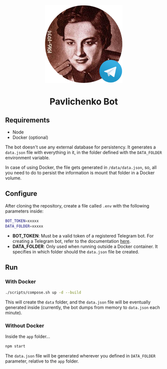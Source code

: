 <p align="center">
    <img src="./assets/logo.png" width="250" />
</p>
<h1 align="center">Pavlichenko Bot</h1>

## Requirements

- Node
- Docker (optional)

The bot doesn't use any external database for persistency. It generates a `data.json` file with everything in it, in the folder defined with the `DATA_FOLDER` environment variable.

In case of using Docker, the file gets generated in `/data/data.json`, so, all you need to do to persist the information is mount that folder in a Docker volume.

## Configure

After cloning the repository, create a file called `.env` with the following parameters inside:

```bash
BOT_TOKEN=xxxxx
DATA_FOLDER=xxxxx
```

- **BOT_TOKEN**: Must be a valid token of a registered Telegram bot. For creating a Telegram bot, refer to the documentation [here](https://core.telegram.org/bots#3-how-do-i-create-a-bot).
- **DATA_FOLDER**: Only used when running outside a Docker container. It specifies in which folder should the `data.json` file be created.

## Run

### With Docker

```bash
./scripts/compose.sh up -d --build
```
This will create the `data` folder, and the `data.json` file will be eventually generated inside (currently, the bot dumps from memory to `data.json` each minute).

### Without Docker

Inside the `app` folder...
```bash
npm start
```
The `data.json` file will be generated wherever you defined in `DATA_FOLDER` parameter, relative to the `app` folder.

